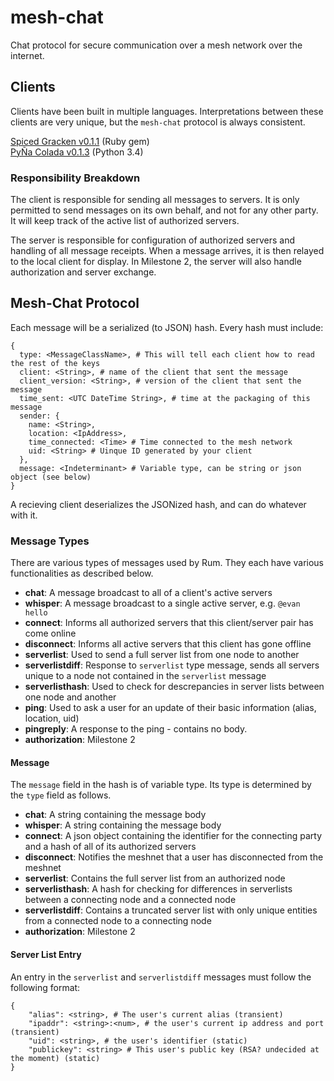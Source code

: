 # mesh-chat
Chat protocol for secure communication over a mesh network over the internet.


## Clients
Clients have been built in multiple languages. Interpretations between these clients are very unique, but the `mesh-chat` protocol is always consistent.

[Spiced Gracken v0.1.1](https://github.com/NullVoxPopuli/spiced_gracken) (Ruby gem)  
[PyÑa Colada v0.1.3](https://github.com/etkirsch/pyna-colada) (Python 3.4)

### Responsibility Breakdown
The client is responsible for sending all messages to servers. It is only permitted to send messages on its own behalf, and not for any other party. It will keep track of the active list of authorized servers.

The server is responsible for configuration of authorized servers and handling of all message receipts. When a message arrives, it is then relayed to the local client for display. In Milestone 2, the server will also handle authorization and server exchange.


## Mesh-Chat Protocol
Each message will be a serialized (to JSON) hash.
Every hash must include:

    {
      type: <MessageClassName>, # This will tell each client how to read the rest of the keys
      client: <String>, # name of the client that sent the message
      client_version: <String>, # version of the client that sent the message
      time_sent: <UTC DateTime String>, # time at the packaging of this message
      sender: {
        name: <String>,
        location: <IpAddress>,
        time_connected: <Time> # Time connected to the mesh network
        uid: <String> # Uinque ID generated by your client
      },
      message: <Indeterminant> # Variable type, can be string or json object (see below)
    }

A recieving client deserializes the JSONized hash, and can do whatever with it.

### Message Types
There are various types of messages used by Rum. They each have various functionalities as described below.

* **chat**: A message broadcast to all of a client's active servers
* **whisper**: A message broadcast to a single active server, e.g. `@evan hello`
* **connect**: Informs all authorized servers that this client/server pair has come online
* **disconnect**: Informs all active servers that this client has gone offline
* **serverlist**: Used to send a full server list from one node to another
* **serverlistdiff**: Response to `serverlist` type message, sends all servers unique to a node not contained in the `serverlist` message
* **serverlisthash**: Used to check for descrepancies in server lists between one node and another
* **ping**: Used to ask a user for an update of their basic information (alias, location, uid)
* **pingreply**: A response to the ping - contains no body.
* **authorization**: Milestone 2

#### Message
The `message` field in the hash is of variable type. Its type is determined by the `type` field as follows.

 * **chat**: A string containing the message body
 * **whisper**: A string containing the message body
 * **connect**: A json object containing the identifier for the connecting party and a hash of all of its authorized servers
 * **disconnect**: Notifies the meshnet that a user has disconnected from the meshnet
 * **serverlist**: Contains the full server list from an authorized node
 * **serverlisthash**: A hash for checking for differences in serverlists between a connecting node and a connected node
 * **serverlistdiff**: Contains a truncated server list with only unique entities from a connected node to a connecting node
 * **authorization**: Milestone 2

#### Server List Entry
An entry in the `serverlist` and `serverlistdiff` messages must follow the following format:

```
{
    "alias": <string>, # The user's current alias (transient)
    "ipaddr": <string>:<num>, # the user's current ip address and port (transient)
    "uid": <string>, # the user's identifier (static)
    "publickey": <string> # This user's public key (RSA? undecided at the moment) (static)
}
```

